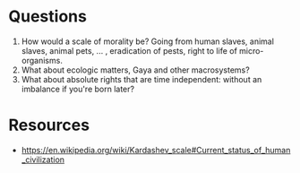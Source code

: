 # Questions
1. How would a scale of morality be? Going from human slaves, animal slaves, animal pets, ... , eradication of pests, right to life of micro-organisms.
2. What about ecologic matters, Gaya and other macrosystems?
3. What about absolute rights that are time independent: without an imbalance if you're born later?

# Resources
- https://en.wikipedia.org/wiki/Kardashev_scale#Current_status_of_human_civilization